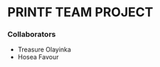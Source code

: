 <h1>PRINTF TEAM PROJECT</h1>

<h3>Collaborators</h3>
<ul>
<li>Treasure Olayinka</li>
<li>Hosea Favour</li>
</ul>

